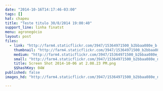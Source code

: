 ```yaml
---
date: "2014-10-16T14:17:46-03:00"
tags: []
hat: chapeu
title: "Teste titulo 30/8/2014 19:00:40"
support_line: linha finatst
menu: agronegócio
layout: post
files:
  - link: "http://farm4.staticflickr.com/3947/15364971500_b2bbaa080e_b.jpg"
    thumbnail: "http://farm4.staticflickr.com/3947/15364971500_b2bbaa080e_t.jpg"
    medium: "http://farm4.staticflickr.com/3947/15364971500_b2bbaa080e_z.jpg"
    small: "http://farm4.staticflickr.com/3947/15364971500_b2bbaa080e_n.jpg"
    title: Screen Shot 2014-10-06 at 2.08.23 PM.png
    $$hashKey: 04W
published: false
images_hd: "http://farm4.staticflickr.com/3947/15364971500_b2bbaa080e_n.jpg"

---
```

